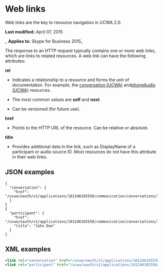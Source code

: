
# Web links
Web links are the key to resource navigation in UCWA 2.0.

 **Last modified:** April 07, 2015

 _ **Applies to:** Skype for Business 2015_

The response to an HTTP request typically contains one or more web links, which are links to related resources. A web link can have the following attributes:

 **rel**

- Indicates a relationship to a resource and forms the unit of documentation. For example, the [conversation (UCWA)](conversation_ref.md) and[phoneAudio (UCWA)](phoneAudio_ref.md) resources.
    
- The most common values are  **self** and **next**.
    
- Can be versioned (for future use).
    
 **href**

- Points to the HTTP URL of the resource. Can be relative or absolute.
    
 **title**

- Provides additional data in the link, such as DisplayName of a participant or audio source ID. Most resources do not have this attribute in their web links.
    

## JSON examples


```
{
  "conversation": {
    "href": "/ucwa/oauth/v1/applications/101246165550/communication/conversations/7c5c",
  }
}
{
  "participant": {
    "href": "/ucwa/oauth/v1/applications/101246165550/communication/conversations/7c5c/participants/johndoe@contoso.com",
    "title": "John Doe"
  }
}

```


## XML examples


```XML
<link rel="conversation" href="/ucwa/oauth/v1/applications/101246165550/communication/conversations/7c5c/" />
<link rel="participant" href="/ucwa/oauth/v1/applications/101246165550/communication/conversations/7c5c/participants/johndoe@contoso.com" title="John Doe" />

```

